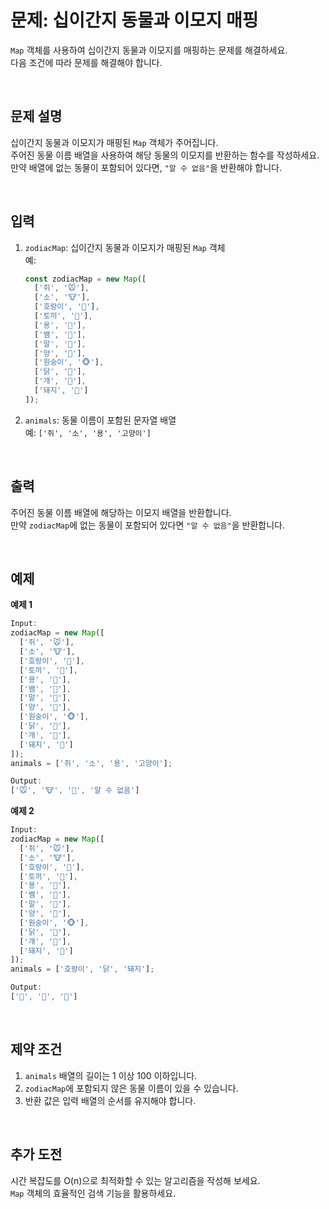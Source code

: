 # 문제: 십이간지 동물과 이모지 매핑

`Map` 객체를 사용하여 십이간지 동물과 이모지를 매핑하는 문제를 해결하세요.  
다음 조건에 따라 문제를 해결해야 합니다.

<br>

## 문제 설명

십이간지 동물과 이모지가 매핑된 `Map` 객체가 주어집니다.  
주어진 동물 이름 배열을 사용하여 해당 동물의 이모지를 반환하는 함수를 작성하세요.  
만약 배열에 없는 동물이 포함되어 있다면, `"알 수 없음"`을 반환해야 합니다.


<br>

## 입력

1. `zodiacMap`: 십이간지 동물과 이모지가 매핑된 `Map` 객체  
   예:  
   ```javascript
   const zodiacMap = new Map([
     ['쥐', '🐭'],
     ['소', '🐮'],
     ['호랑이', '🐯'],
     ['토끼', '🐰'],
     ['용', '🐲'],
     ['뱀', '🐍'],
     ['말', '🐴'],
     ['양', '🐑'],
     ['원숭이', '🐵'],
     ['닭', '🐔'],
     ['개', '🐶'],
     ['돼지', '🐷']
   ]);
   ```

2. `animals`: 동물 이름이 포함된 문자열 배열  
   예: `['쥐', '소', '용', '고양이']`


<br>

## 출력

주어진 동물 이름 배열에 해당하는 이모지 배열을 반환합니다.  
만약 `zodiacMap`에 없는 동물이 포함되어 있다면 `"알 수 없음"`을 반환합니다.


<br>

## 예제

**예제 1**  
```javascript
Input:
zodiacMap = new Map([
  ['쥐', '🐭'],
  ['소', '🐮'],
  ['호랑이', '🐯'],
  ['토끼', '🐰'],
  ['용', '🐲'],
  ['뱀', '🐍'],
  ['말', '🐴'],
  ['양', '🐑'],
  ['원숭이', '🐵'],
  ['닭', '🐔'],
  ['개', '🐶'],
  ['돼지', '🐷']
]);
animals = ['쥐', '소', '용', '고양이'];

Output:
['🐭', '🐮', '🐲', '알 수 없음']
```

**예제 2**  
```javascript
Input:
zodiacMap = new Map([
  ['쥐', '🐭'],
  ['소', '🐮'],
  ['호랑이', '🐯'],
  ['토끼', '🐰'],
  ['용', '🐲'],
  ['뱀', '🐍'],
  ['말', '🐴'],
  ['양', '🐑'],
  ['원숭이', '🐵'],
  ['닭', '🐔'],
  ['개', '🐶'],
  ['돼지', '🐷']
]);
animals = ['호랑이', '닭', '돼지'];

Output:
['🐯', '🐔', '🐷']
```


<br>

## 제약 조건

1. `animals` 배열의 길이는 1 이상 100 이하입니다.
2. `zodiacMap`에 포함되지 않은 동물 이름이 있을 수 있습니다.
3. 반환 값은 입력 배열의 순서를 유지해야 합니다.


<br>


## 추가 도전

시간 복잡도를 O(n)으로 최적화할 수 있는 알고리즘을 작성해 보세요.  
`Map` 객체의 효율적인 검색 기능을 활용하세요.
